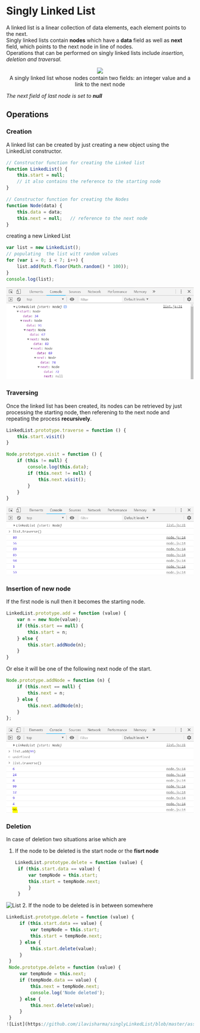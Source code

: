 # Singly Linked List
A linked list is a linear collection of data elements, each element points to the next.<br>
Singly linked lists contain **nodes** which have a **data** field as well as **next** field, which points to the next node in line of nodes.<br>
Operations that can be performed on singly linked lists include *insertion, deletion and traversal.*<br>
<p align="center">
<img src="https://upload.wikimedia.org/wikipedia/commons/thumb/6/6d/Singly-linked-list.svg/408px-Singly-linked-list.svg.png"><br>
A singly linked list whose nodes contain two fields: an integer value and a link to the next node
</p>
<i>The next field of last node is set to <b>null</b></i>

## Operations
### Creation
A linked list can be created by just creating a new object using the LinkedList constructor.
```javascript
// Constructor function for creating the Linked list 
function LinkedList() {
    this.start = null;
    // it also contains the reference to the starting node
}
```
```javascript
// Constructor function for creating the Nodes 
function Node(data) {
    this.data = data;
    this.next = null;   // reference to the next node
}
```
creating a new Linked List
```javascript
var list = new LinkedList();
// populating  the list witt random values
for (var i = 0; i < 7; i++) {
    list.add(Math.floor(Math.random() * 100));
}
console.log(list);
```
![List](https://github.com/ilavisharma/singlyLinkedList/blob/master/assets/images/list.PNG)

### Traversing
Once the linked list has been created, its nodes can be retrieved by just processing the starting node, then referening to the next node and repeating the process **recursively**.
```javascript
LinkedList.prototype.traverse = function () {
    this.start.visit()
}
```
```javascript
Node.prototype.visit = function () {
    if (this != null) {
        console.log(this.data);
        if (this.next != null) {
            this.next.visit();
        }
    }
}
```
![List](https://github.com/ilavisharma/singlyLinkedList/blob/master/assets/images/list_traverse.PNG)

### Insertion of new node
If the first node is null then it becomes the starting node.
```javascript
LinkedList.prototype.add = function (value) {
    var n = new Node(value);
    if (this.start == null) {
        this.start = n;
    } else {
        this.start.addNode(n);
    }
}
```
Or else it will be one of the following next node of the start.
```javascript
Node.prototype.addNode = function (n) {
    if (this.next == null) {
        this.next = n;
    } else {
        this.next.addNode(n);
    }
};
```
![List](https://github.com/ilavisharma/singlyLinkedList/blob/master/assets/images/list_insert.PNG)
### Deletion
In case of deletion two situations arise which are
1. If the node to be deleted is the start node or the **fisrt node**
   ```javascript
   LinkedList.prototype.delete = function (value) {
    if (this.start.data == value) {
        var tempNode = this.start;
        this.start = tempNode.next;
        }
    }
    ```
![List](https://github.com/ilavisharma/singlyLinkedList/blob/master/assets/images/list_delete_start.PNG)
2. If the node to be deleted is in between somewhere
   ```javascript
   LinkedList.prototype.delete = function (value) {
        if (this.start.data == value) {
            var tempNode = this.start;
            this.start = tempNode.next;
        } else {
            this.start.delete(value);
        }
    }
    Node.prototype.delete = function (value) {
        var tempNode = this.next;
        if (tempNode.data == value) {
            this.next = tempNode.next;
            console.log('Node deleted');
        } else {
            this.next.delete(value);
        }
    }
![List](https://github.com/ilavisharma/singlyLinkedList/blob/master/assets/images/list_delete.PNG)
